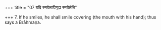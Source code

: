+++
title = "07 यदि स्मयेतापिगृह्य स्मयेतेति"

+++
7. If he smiles, he shall smile covering (the mouth with his hand); thus says a Brāhmaṇa.
